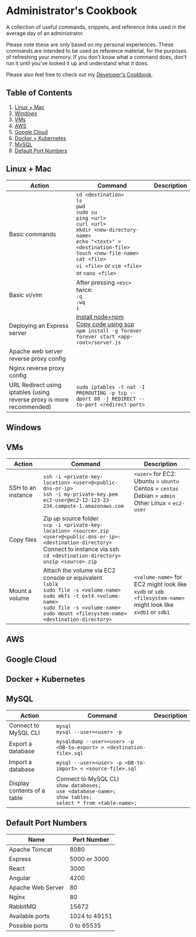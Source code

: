 # Administrator's Cookbook
A collection of useful commands, snippets, and reference links used in the average day of an administrator.

Please note these are only based on my personal experiences. 
These commands are intended to be used as reference material, for the purposes of refreshing your memory. If you don't know what a command does, don't run it until you've looked it up and understand what it does.

Please also feel free to check out my [Developer's Cookbook](https://github.com/liaocanada/Developers-Cookbook).

## Table of Contents
1. [Linux + Mac](#linux-mac)
2. [Windows](#windows)
3. [VMs](#vms)
4. [AWS](#aws)
5. [Google Cloud](#gcloud)
6. [Docker + Kubernetes](#docker-kubernetes)
7. [MySQL](#mysql)
8. [Default Port Numbers](#ports)

## <a name="linux-mac"></a> Linux + Mac
| Action                                                                   | Command                                                                                                                                                                                                                                                                 | Description |
|--------------------------------------------------------------------------|-------------------------------------------------------------------------------------------------------------------------------------------------------------------------------------------------------------------------------------------------------------------------|-------------|
| Basic commands                                                           | `cd <destination>`<br/> `ls`<br/> `pwd`<br/> `sudo su`<br/> `ping <url>`<br/> `curl <url>`<br/> `mkdir <new-directory-name>`<br/> `echo "<text>" > <destination-file>`<br/> `touch <new-file-name>`<br/> `cat <file>`<br/> `vi <file>` or `vim <file>` or `nano <file>` |             |
| Basic vi/vim                                                             | After pressing `<esc>` twice:<br/> `:q`<br/> `:wq`<br/> `i`                                                                                                                                                                                                             |             |
| Deploying an Express server                                              | [Install node+npm](https://github.com/liaocanada/Developers-Cookbook/blob/master/README.md#node---installation)<br/> [Copy code using scp](#)<br/> `npm install -g forever`<br/> `forever start <app-root>/server.js`<br/>                                              |             |
| Apache web server reverse  proxy config                                  |                                                                                                                                                                                                                                                                         |             |
| Nginx reverse proxy config                                               |                                                                                                                                                                                                                                                                         |             |
| URL Redirect using  iptables  (using reverse proxy  is more recommended) | `sudo iptables -t nat -I PREROUTING -p tcp --dport 80 -j REDIRECT --to-port <redirect-port>`                                                                                                                                                                            |             |

## Windows

## VMs
| Action             | Command                                                                                                                                                                                                                                 | Description                                                                                                         |
|--------------------|-----------------------------------------------------------------------------------------------------------------------------------------------------------------------------------------------------------------------------------------|---------------------------------------------------------------------------------------------------------------------|
| SSH to an instance | `ssh -i <private-key-location> <user>@<public-dns-or-ip>`<br/> `ssh -i my-private-key.pem ec2-user@ec2-12-123-23-234.compute-1.amazonaws.com`                                                                                           | `<user>` for EC2:<br/> Ubuntu = `ubuntu`<br/> Centos = `centos`<br/> Debian = `admin`<br/> Other Linux = `ec2-user` |
| Copy files         | Zip up source folder<br/> `scp -i <private-key-location> <source>.zip <user>@<public-dns-or-ip>:<destination-directory>`<br/> Connect to instance via ssh<br/> `cd <destination-directory>`<br/> `unzip <source>.zip`                   |                                                                                                                     |
| Mount a volume     | Attach the volume via EC2 console or equivalent<br/>`lsblk`<br/> `sudo file -s <volume-name>`<br/> `sudo mkfs -t ext4 <volume-name>`<br/> `sudo file -s <volume-name>`<br/> `sudo mount <filesystem-name> <destination-directory>`<br/> | `<volume-name>` for EC2 might look like `xvdb` or `sdb`<br/> `<filesystem-name>` might look like `xvdb1` or `sdb1`  |

## AWS

## <a name="gcloud"></a>Google Cloud

## <a name="docker-kubernetes"></a> Docker + Kubernetes

## MySQL
| Action                      | Command                                                                                                                        | Description |
|-----------------------------|--------------------------------------------------------------------------------------------------------------------------------|-------------|
| Connect to MySQL CLI        | `mysql`<br/> `mysql --user=<user> -p`                                                                                          |             |
| Export a database           | `mysqldump --user=<user> -p <DB-to-export> > <destination-file>.sql`                                                           |             |
| Import a database           | `mysql --user=<user> -p <DB-to-import> < <source-file>.sql`                                                                    |             |
| Display contents of a table | Connect to MySQL CLI<br/> `show databases;`<br/> `use <database-name>;`<br/> `show tables;`<br/> `select * from <table-name>;` |             |

## <a name="ports"></a>Default Port Numbers
| Name              | Port Number   |
|-------------------|---------------|
| Apache Tomcat     | 8080          |
| Express           | 5000 or 3000  |
| React             | 3000          |
| Angular           | 4200          |
| Apache Web Server | 80            |
| Nginx             | 80            |
| RabbitMQ          | 15672         |
| Available ports   | 1024 to 49151 |
| Possible ports    | 0 to 65535    |

